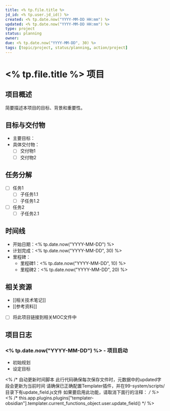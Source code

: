 ```yaml
---
title: <% tp.file.title %>
jd_id: <% tp.user.jd_id() %>
created: <% tp.date.now("YYYY-MM-DD HH:mm") %>
updated: <% tp.date.now("YYYY-MM-DD HH:mm") %>
type: project
status: planning
owner: 
due: <% tp.date.now("YYYY-MM-DD", 30) %>
tags: [topic/project, status/planning, action/project]
---
```


# <% tp.file.title %> 项目

## 项目概述

简要描述本项目的目标、背景和重要性。

## 目标与交付物

- 主要目标：
- 具体交付物：
  - [ ] 交付物1
  - [ ] 交付物2

## 任务分解

- [ ] 任务1
  - [ ] 子任务1.1
  - [ ] 子任务1.2
- [ ] 任务2
  - [ ] 子任务2.1

## 时间线

- 开始日期：<% tp.date.now("YYYY-MM-DD") %>
- 计划完成：<% tp.date.now("YYYY-MM-DD", 30) %>
- 里程碑：
  - 里程碑1：<% tp.date.now("YYYY-MM-DD", 10) %>
  - 里程碑2：<% tp.date.now("YYYY-MM-DD", 20) %>

## 相关资源

- [[相关技术笔记]]
- [[参考资料]]
- [ ] 将此项目链接到相关MOC文件中

## 项目日志

### <% tp.date.now("YYYY-MM-DD") %> - 项目启动

- 初始规划
- 设定目标 

<% /* 
自动更新时间脚本
此行代码确保每次保存文件时，元数据中的updated字段会更新为当前时间
请确保已正确配置Templater插件，并在99-system/scripts/目录下有update_field.js文件
如果要启用此功能，请取消下面行的注释：
*/ %>
<%* /* this.app.plugins.plugins["templater-obsidian"].templater.current_functions_object.user.update_field() */ %> 
